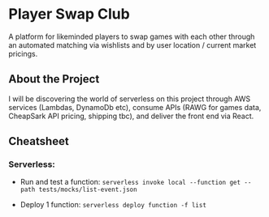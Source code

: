 # Player Swap Club

A platform for likeminded players to swap games with each other through an automated matching via wishlists and by user location / current market pricings.

## About the Project

I will be discovering the world of serverless on this project through AWS services (Lambdas, DynamoDb etc), consume APIs (RAWG for games data, CheapSark API pricing, shipping tbc), and deliver the front end via React.



## Cheatsheet

### Serverless:


- Run and test a function:
```serverless invoke local --function get --path tests/mocks/list-event.json```

- Deploy 1 function:
```serverless deploy function -f list```

